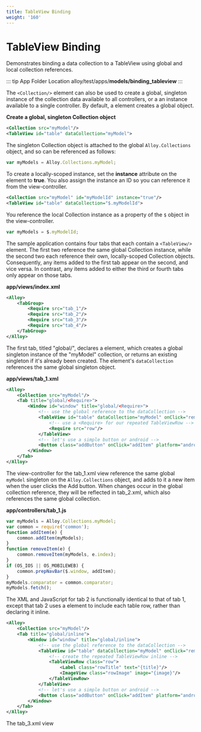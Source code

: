 ```yaml
---
title: TableView Binding
weight: '160'
---
```


# TableView Binding

Demonstrates binding a data collection to a TableView using global and local collection references.

::: tip App Folder Location
alloy/test/apps/**models/binding\_tableview**
:::

The `<Collection/>` element can also be used to create a global, singleton instance of the collection data available to all controllers, or a an instance available to a single controller. By default, a <Collection/> element creates a global object.

**Create a global, singleton Collection object**

```xml
<Collection src="myModel"/>
<TableView id="table" dataCollection="myModel">
```

The singleton Collection object is attached to the global `Alloy.Collections` object, and so can be referenced as follows:

```javascript
var myModels = Alloy.Collections.myModel;
```

To create a locally-scoped instance, set the **instance** attribute on the <Collection/> element to **true**. You also assign the instance an ID so you can reference it from the view-controller.

```xml
<Collection src="myModel" id="myModelId" instance="true"/>
<TableView id="table" dataCollection="$.myModelId">
```

You reference the local Collection instance as a property of the `$` object in the view-controller.

```javascript
var myModels = $.myModelId;
```

The sample application contains four tabs that each contain a `<TableView/>` element. The first two reference the same global Collection instance, while the second two each reference their own, locally-scoped Collection objects. Consequently, any items added to the first tab appear on the second, and vice versa. In contrast, any items added to either the third or fourth tabs only appear on those tabs.

**app/views/index.xml**

```xml
<Alloy>
    <TabGroup>
        <Require src="tab_1"/>
        <Require src="tab_2"/>
        <Require src="tab_3"/>
        <Require src="tab_4"/>
    </TabGroup>
</Alloy>
```

The first tab, titled "global/<Require/>", declares a <Collection/> element, which creates a global singleton instance of the "myModel" collection, or returns an existing singleton if it's already been created. The <TableView/> element's `dataCollection` references the same global singleton object.

**app/views/tab\_1.xml**

```xml
<Alloy>
    <Collection src="myModel"/>
    <Tab title="global/<Require>">
        <Window id="window" title="global/<Require>">
            <!-- use the global reference to the dataCollection -->
            <TableView id="table" dataCollection="myModel" onClick="removeItem">
                <!-- use a <Require> for our repeated TableViewRow -->
                <Require src="row"/>
            </TableView>
            <!-- let's use a simple button or android -->
            <Button class="addButton" onClick="addItem" platform="android"/>
        </Window>
    </Tab>
</Alloy>
```

The view-controller for the tab\_1.xml view reference the same global `myModel` singleton on the `Alloy.Collections` object, and adds to it a new item when the user clicks the Add button. When changes occur in the global collection reference, they will be reflected in tab\_2.xml, which also references the same global collection.

**app/controllers/tab\_1.js**

```javascript
var myModels = Alloy.Collections.myModel;
var common = require('common');
function addItem(e) {
    common.addItem(myModels);
}
function removeItem(e) {
    common.removeItem(myModels, e.index);
}
if (OS_IOS || OS_MOBILEWEB) {
    common.prepNavBar($.window, addItem);
}
myModels.comparator = common.comparator;
myModels.fetch();
```

The XML and JavaScript for tab 2 is functionally identical to that of tab 1, except that tab 2 uses a <Require/> element to include each table row, rather than declaring it inline.

```xml
<Alloy>
    <Collection src="myModel"/>
    <Tab title="global/inline">
        <Window id="window" title="global/inline">
            <!-- use the global reference to the dataCollection -->
            <TableView id="table" dataCollection="myModel" onClick="removeItem">
                <!-- create the repeated TableViewRow inline -->
                <TableViewRow class="row">
                    <Label class="rowTitle" text="{title}"/>
                    <ImageView class="rowImage" image="{image}"/>
                </TableViewRow>
            </TableView>
            <!-- let's use a simple button or android -->
            <Button class="addButton" onClick="addItem" platform="android"/>
        </Window>
    </Tab>
</Alloy>
```

The tab\_3.xml view
